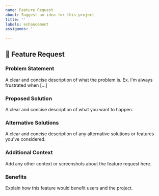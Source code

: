 ```yaml
---
name: Feature Request
about: Suggest an idea for this project
title: ''
labels: enhancement
assignees: ''

---
```


## 🚀 Feature Request

### Problem Statement
A clear and concise description of what the problem is. Ex. I'm always frustrated when [...]

### Proposed Solution
A clear and concise description of what you want to happen.

### Alternative Solutions
A clear and concise description of any alternative solutions or features you've considered.

### Additional Context
Add any other context or screenshots about the feature request here.

### Benefits
Explain how this feature would benefit users and the project.